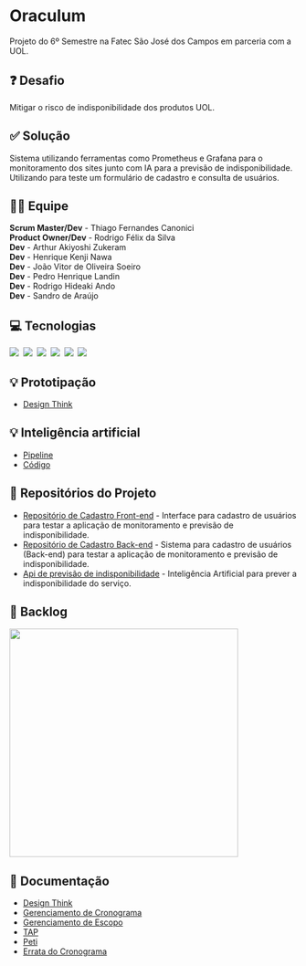 # Oraculum 
Projeto do 6º Semestre na Fatec São José dos Campos em parceria com a UOL.

## ❓ Desafio
Mitigar o risco de indisponibilidade dos produtos UOL.

## ✅ Solução
Sistema utilizando ferramentas como Prometheus e Grafana para o monitoramento dos sites junto com IA para a previsão de indisponibilidade. Utilizando para teste um formulário de cadastro e consulta de usuários.

## 👨‍💻 Equipe
<b>Scrum Master/Dev</b> - Thiago Fernandes Canonici <br>
<b>Product Owner/Dev</b> - Rodrigo Félix da Silva <br>
<b>Dev</b> - Arthur Akiyoshi Zukeram <br>
<b>Dev</b> - Henrique Kenji Nawa <br>
<b>Dev</b> - João Vitor de Oliveira Soeiro <br>
<b>Dev</b> - Pedro Henrique Landin <br>
<b>Dev</b> - Rodrigo Hideaki Ando <br>
<b>Dev</b> - Sandro de Araújo

## 💻 Tecnologias 
<img src="https://img.shields.io/badge/Vue.js-35495E?style=for-the-badge&logo=vuedotjs&logoColor=4FC08D">&nbsp;
<img src="https://img.shields.io/badge/Java-ED8B00?style=for-the-badge&logo=java&logoColor=white">&nbsp;
<img src="https://img.shields.io/badge/Spring-6DB33F?style=for-the-badge&logo=spring&logoColor=white">&nbsp;
<img src="https://img.shields.io/badge/Prometheus-000000?style=for-the-badge&logo=prometheus&labelColor=000000">&nbsp;
<img src="https://img.shields.io/badge/MySQL-005C84?style=for-the-badge&logo=mysql&logoColor=white">&nbsp;
<img src="https://img.shields.io/badge/Figma-F24E1E?style=for-the-badge&logo=figma&logoColor=white">

## 💡 Prototipação 
- [Design Think](https://www.figma.com/file/f2YjbwsDuiSOF9piDrFKC4/Design-Think?node-id=0%3A1)

## 💡 Inteligência artificial 
- [Pipeline](https://www.figma.com/file/9zHFIvesigbCKuk6rbbEuX/Pipeline?node-id=0%3A1)
- [Código](https://github.com/Oraculum-Fatec/api-previsao-de-indisponibilidade-sites)

## 📂 Repositórios do Projeto
- [Repositório de Cadastro Front-end](https://github.com/Oraculum-Fatec/sistema-cadastro) - Interface para cadastro de usuários para testar a aplicação de monitoramento e previsão de indisponibilidade. 
- [Repositório de Cadastro Back-end](https://github.com/Oraculum-Fatec/sistema-cadastro-backend) - Sistema para cadastro de usuários (Back-end) para testar a aplicação de monitoramento e previsão de indisponibilidade. 
- [Api de previsão de indisponibilidade](https://github.com/Oraculum-Fatec/api-previsao-de-indisponibilidade-sites) - Inteligência Artificial para prever a indisponibilidade do serviço.


## 📝 Backlog
<img src="https://github.com/Oraculum-Fatec/oraculum-doc/blob/main/Docs/backlog-sprints2.png" width="400">

## 📖 Documentação
- [Design Think](https://github.com/Oraculum-Fatec/oraculum-doc/blob/main/Docs/Design%20Thinking.pdf)
- [Gerenciamento de Cronograma](https://github.com/Oraculum-Fatec/oraculum-doc/blob/main/Docs/Gerenciamento%20de%20Cronograma.pdf)
- [Gerenciamento de Escopo](https://github.com/Oraculum-Fatec/oraculum-doc/blob/main/Docs/Gerenciamento%20de%20Escopo.pdf) 
- [TAP](https://github.com/Oraculum-Fatec/oraculum-doc/blob/main/Docs/TAP.pdf) 
- [Peti](https://github.com/Oraculum-Fatec/oraculum-doc/blob/main/Docs/peti.pdf)
- [Errata do Cronograma](https://github.com/Oraculum-Fatec/oraculum-doc/blob/main/Docs/ERRATA%20DO%20GERENCIAMENTO%20DE%20CRONOGRAMA_BurnDown_Sprint2.pdf)


